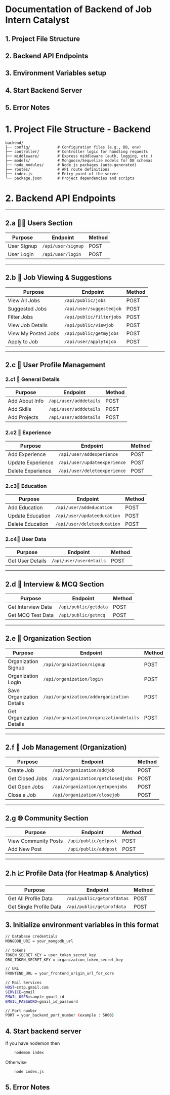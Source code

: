 # Documentation of Backend of Job Intern Catalyst

## 1. Project File Structure
## 2. Backend API Endpoints
## 3. Environment Variables setup
## 4. Start Backend Server
## 5. Error Notes

# 1.  Project File Structure - Backend

```
backend/
├── config/            # Configuration files (e.g., DB, env)
├── controller/        # Controller logic for handling requests
├── middleware/        # Express middleware (auth, logging, etc.)
├── models/            # Mongoose/Sequelize models for DB schemas
├── node_modules/      # Node.js packages (auto-generated)
├── routes/            # API route definitions
├── index.js           # Entry point of the server
└── package.json       # Project dependencies and scripts
```


# 2. Backend API Endpoints

---

## 2.a 🧑‍💼 Users Section

| Purpose      | Endpoint                         | Method |
|--------------|----------------------------------|--------|
| User Signup  | `/api/user/signup`              | POST   |
| User Login   | `/api/user/login`               | POST   |

---

## 2.b 🧳 Job Viewing & Suggestions

| Purpose                  | Endpoint                              | Method |
|--------------------------|---------------------------------------|--------|
| View All Jobs            | `/api/public/jobs`                   | POST   |
| Suggested Jobs           | `/api/user/suggestedjob`             | POST   |
| Filter Jobs              | `/api/public/filterjobs`             | POST   |
| View Job Details         | `/api/public/viewjob`                | POST   |
| View My Posted Jobs      | `/api/public/getmyjobs`              | POST   |
| Apply to Job             | `/api/user/applytojob`               | POST   |

---

## 2.c 👤 User Profile Management

### 2.c1 🔹 General Details

| Purpose          | Endpoint                         | Method |
|------------------|----------------------------------|--------|
| Add About Info   | `/api/user/adddetails`          | POST   |
| Add Skills       | `/api/user/adddetails`          | POST   |
| Add Projects     | `/api/user/adddetails`          | POST   |

### 2.c2 🔹 Experience

| Purpose              | Endpoint                            | Method |
|----------------------|-------------------------------------|--------|
| Add Experience       | `/api/user/addexperience`          | POST   |
| Update Experience    | `/api/user/updateexperience`       | POST   |
| Delete Experience    | `/api/user/deleteexperience`       | POST   |

### 2.c3🔹 Education

| Purpose              | Endpoint                            | Method |
|----------------------|-------------------------------------|--------|
| Add Education        | `/api/user/addeducation`           | POST   |
| Update Education     | `/api/user/updateeducation`        | POST   |
| Delete Education     | `/api/user/deleteeducation`        | POST   |

### 2.c4🔹 User Data

| Purpose              | Endpoint                            | Method |
|----------------------|-------------------------------------|--------|
| Get User Details     | `/api/user/userdetails`            | POST   |

---

## 2.d 🧪 Interview & MCQ Section

| Purpose              | Endpoint                            | Method |
|----------------------|-------------------------------------|--------|
| Get Interview Data   | `/api/public/getdata`              | POST   |
| Get MCQ Test Data    | `/api/public/getmcq`               | POST   |

---

## 2.e 🏢 Organization Section

| Purpose                     | Endpoint                                 | Method |
|-----------------------------|------------------------------------------|--------|
| Organization Signup         | `/api/organization/signup`              | POST   |
| Organization Login          | `/api/organization/login`               | POST   |
| Save Organization Details   | `/api/organization/addorganization`     | POST   |
| Get Organization Details    | `/api/organization/organizationdetails` | POST   |

---

## 2.f 🧾 Job Management (Organization)

| Purpose                     | Endpoint                            | Method |
|-----------------------------|-------------------------------------|--------|
| Create Job                  | `/api/organization/addjob`         | POST   |
| Get Closed Jobs             | `/api/organization/getclosedjobs`  | POST   |
| Get Open Jobs               | `/api/organization/getopenjobs`    | POST   |
| Close a Job                 | `/api/organization/closejob`       | POST   |

---

## 2.g 🌐 Community Section

| Purpose              | Endpoint                            | Method |
|----------------------|-------------------------------------|--------|
| View Community Posts | `/api/public/getpost`              | POST   |
| Add New Post         | `/api/public/addpost`              | POST   |

---

## 2.h 📈 Profile Data (for Heatmap & Analytics)

| Purpose                         | Endpoint                             | Method |
|----------------------------------|--------------------------------------|--------|
| Get All Profile Data             | `/api/public/getprofdatas`          | POST   |
| Get Single Profile Data          | `/api/public/getprofdata`           | POST   |




## 3. Initialize environment variables in this format

``` bash
// Database credentials
MONGODB_URI = your_mongodb_url

// tokens
TOKEN_SECRET_KEY = user_token_secret_key
ORG_TOKEN_SECRET_KEY = organization_token_secret_key

// URL
FRONTEND_URL = your_frontend_origin_url_for_cors

// Mail Services
HOST=smtp.gmail.com
SERVICE=gmail
EMAIL_USER=sample_gmail_id
EMAIL_PASSWORD=gmail_id_password

// Port number
PORT = your_backend_port_number (example : 5000)
```


## 4. Start backend server

If you have nodemon then 

``` bash
    nodemon index
```

Otherwise 

``` bash
    node index.js
```

## 5. Error Notes

